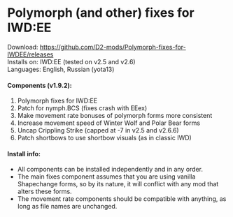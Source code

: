 # Polymorph (and other) fixes for IWD:EE
Download: https://github.com/D2-mods/Polymorph-fixes-for-IWDEE/releases  
Installs on: IWD:EE (tested on v2.5 and v2.6)  
Languages: English, Russian (yota13)


#### Components (v1.9.2):
1. Polymorph fixes for IWD:EE
2. Patch for nymph.BCS (fixes crash with EEex)
3. Make movement rate bonuses of polymorph forms more consistent
4. Increase movement speed of Winter Wolf and Polar Bear forms
5. Uncap Crippling Strike (capped at -7 in v2.5 and v2.6.6)
6. Patch shortbows to use shortbow visuals (as in classic IWD)


#### Install info:
- All components can be installed independently and in any order.
- The main fixes component assumes that you are using vanilla Shapechange forms, so by its nature, it will conflict with any mod that alters these forms.
- The movement rate components should be compatible with anything, as long as file names are unchanged.
